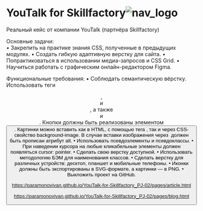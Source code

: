 # YouTalk for Skillfactory![nav_logo](https://github.com/ParamonovIvan/YouTalk-for-Skillfactory_PJ-02/assets/131868856/b3a2e630-e58d-42a5-a1c5-a42f61925966)

Реальный кейс от компании YouTalk (партнёра Skillfactory)

Основные задачи:</br>
• Закрепить на практике знания CSS, полученные в предыдущих модулях.
• Создать гибкую адаптивную верстку для сайта.
• Попрактиковаться в использовании медиа-запросов и CSS Grid.
• Научиться работать с графическим онлайн-редактором Figma.

Функциональные требования:
• Соблюдать семантическую вёрстку. Использовать теги <header>, <main> и <footer>, а также <section> и <article>. Кнопки должны быть реализованы элементом <button>. Картинки можно вставить как в HTML, с помощью тега <img>, так и через CSS-свойство background-image. В случае вставки изображения через <img> должен быть прописан атрибут alt.
• Использовать псевдоэлементы и псевдоклассы.
• При наведении курсора на любые кликабельные элементы должен появляться cursor: pointer.
• Сделать свою верстку доступной.
• Использовать методологию БЭМ для наименования классов.
• Сделать верстку для различных устройств: десктоп, планшет и мобильные телефоны.
• Иконки должны быть экспортированы в SVG-формате, а картинки — в PNG.
• Выкложить проект на GitHub.

https://paramonovivan.github.io/YouTalk-for-Skillfactory_PJ-02/pages/article.html

https://paramonovivan.github.io/YouTalk-for-Skillfactory_PJ-02/pages/blog.html

